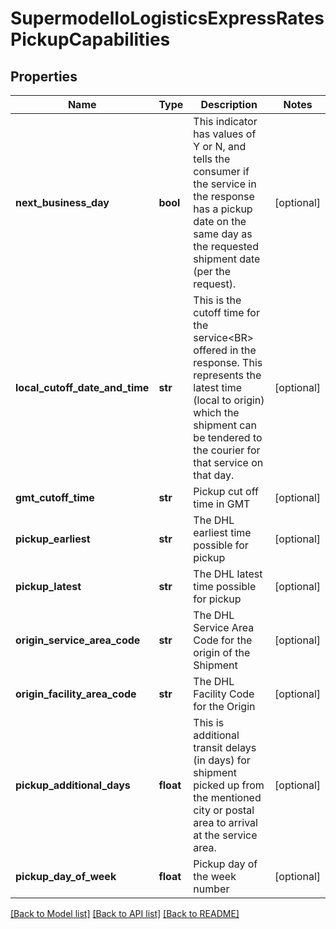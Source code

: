 # SupermodelIoLogisticsExpressRatesPickupCapabilities

## Properties
Name | Type | Description | Notes
------------ | ------------- | ------------- | -------------
**next_business_day** | **bool** | This indicator has values of Y or N, and tells the consumer if the service in the response has a pickup date on the same day as the requested shipment date (per the request). | [optional] 
**local_cutoff_date_and_time** | **str** | This is the cutoff time for the service&lt;BR&gt;                offered in the response. This represents the latest time (local to origin) which the shipment can be tendered to the courier for that service on that day. | [optional] 
**gmt_cutoff_time** | **str** | Pickup cut off time in GMT | [optional] 
**pickup_earliest** | **str** | The DHL earliest time possible for pickup | [optional] 
**pickup_latest** | **str** | The DHL latest time possible for pickup | [optional] 
**origin_service_area_code** | **str** | The DHL Service Area Code for the origin of the Shipment | [optional] 
**origin_facility_area_code** | **str** | The DHL Facility Code for the Origin | [optional] 
**pickup_additional_days** | **float** | This is additional transit delays (in days) for shipment picked up from the mentioned city or postal area to arrival at the service area. | [optional] 
**pickup_day_of_week** | **float** | Pickup day of the week number | [optional] 

[[Back to Model list]](../README.md#documentation-for-models) [[Back to API list]](../README.md#documentation-for-api-endpoints) [[Back to README]](../README.md)

